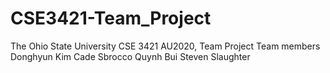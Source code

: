 # CSE3421-Team_Project
The Ohio State University CSE 3421 AU2020, Team Project
Team members
  Donghyun Kim
  Cade Sbrocco
  Quynh Bui
  Steven Slaughter
